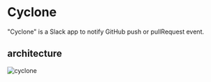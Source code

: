 # Cyclone

"Cyclone" is a Slack app to notify GitHub push or pullRequest event.

## architecture
![cyclone](https://user-images.githubusercontent.com/56684832/176158215-a18f6f97-63c7-4c64-afac-2dcc1117d2f3.png)
